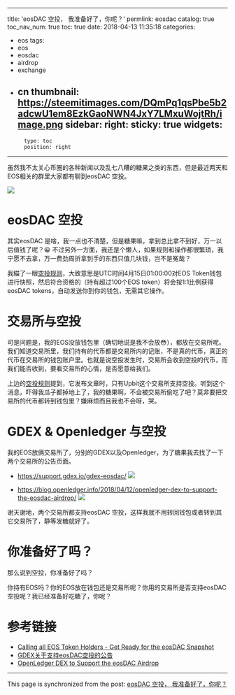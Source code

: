 
---
title: 'eosDAC 空投， 我准备好了，你呢？'
permlink: eosdac
catalog: true
toc_nav_num: true
toc: true
date: 2018-04-13 11:35:18
categories:
- eos
tags:
- eos
- eosdac
- airdrop
- exchange
- cn
thumbnail: https://steemitimages.com/DQmPq1qsPbe5b2adcwU1em8EzkGaoNWN4JxY7LMxuWojtRh/image.png
sidebar:
    right:
        sticky: true
widgets:
    -
        type: toc
        position: right
---


虽然我不太关心币圈的各种新闻以及乱七八糟的糖果之类的东西，但是最近两天和EOS相关的群里大家都有聊到eosDAC 空投。

![](https://steemitimages.com/DQmPq1qsPbe5b2adcwU1em8EzkGaoNWN4JxY7LMxuWojtRh/image.png)

# eosDAC 空投

其实eosDAC 是啥，我一点也不清楚，但是糖果嘛，拿到总比拿不到好，万一以后值钱了呢？😀 不过另外一方面，我还是个懒人，如果规则和操作都很繁琐，我宁愿不去拿，万一费劲周折拿到手的东西只值几块钱，岂不是冤哉？

我瞄了一眼[空投规则](https://steemit.com/eos/@eosdac/calling-all-eos-token-holders-get-ready-for-the-eosdac-snapshot)，大致意思是UTC时间4月15日01:00:00对EOS Token钱包进行快照，然后符合资格的（持有超过100个EOS token）将会按1:1比例获得eosDAC tokens，自动发送你到你的钱包，无需其它操作。

# 交易所与空投

可是问题是，我的EOS没放钱包里（确切地说是我不会放😳），都放在交易所呢。我们知道交易所里，我们持有的代币都是交易所内的记账，不是真的代币，真正的代币在交易所的钱包账户里。也就是说空投发生时，交易所会收到空投的代币，而我们能否收到，要看交易所的心情，是否愿意给我们。

上边的[空投规则](https://steemit.com/eos/@eosdac/calling-all-eos-token-holders-get-ready-for-the-eosdac-snapshot)提到，它发布文章时，只有Upbit这个交易所支持空投。听到这个消息，吓得我瓜子都掉地上了，我的糖果啊，不会被交易所偷吃了吧？莫非要把交易所的代币都转到钱包里？嫌麻烦而且我也不会呀，哭。

# GDEX & Openledger 与空投

我的EOS放俩交易所了，分别的GDEX以及Openledger，为了糖果我去找了一下两个交易所的公告页面。

* https://support.gdex.io/gdex-eosdac/
![](https://steemitimages.com/DQmc8yKzcRr6kAzhw1JFJtDTns5we692LXkddooKnQvBL9H/image.png)


* https://blog.openledger.info/2018/04/12/openledger-dex-to-support-the-eosdac-airdrop/
![](https://steemitimages.com/DQmRzn1rwubk1z3JSPPsuepEskix3fNAZ1eLqbRmQFKEmaS/image.png)

谢天谢地，两个交易所都支持eosDAC 空投，这样我就不用转回钱包或者转到其它交易所了，静等发糖就好了。

# 你准备好了吗？

那么说到空投，你准备好了吗？

你持有EOS吗？你的EOS放在钱包还是交易所呢？你用的交易所是否支持eosDAC 空投呢？我已经准备好吃糖了，你呢？

# 参考链接

* [Calling all EOS Token Holders - Get Ready for the eosDAC Snapshot](https://steemit.com/eos/@eosdac/calling-all-eos-token-holders-get-ready-for-the-eosdac-snapshot)
* [GDEX关于支持eosDAC空投的公告](https://support.gdex.io/gdex-eosdac/)
* [OpenLedger DEX to Support the eosDAC Airdrop](https://blog.openledger.info/2018/04/12/openledger-dex-to-support-the-eosdac-airdrop/)

- - -

This page is synchronized from the post: [eosDAC 空投， 我准备好了，你呢？](https://steemit.com/@oflyhigh/eosdac)
